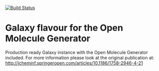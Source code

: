 [![Build Status](https://travis-ci.org/bgruening/galaxy-open-molecule-generator.svg?branch=master)](https://travis-ci.org/bgruening/galaxy-open-molecule-generator)

# Galaxy flavour for the Open Molecule Generator

Production ready Galaxy instance with the Open Molecule Generator included. For more information please look at the original publication at: http://jcheminf.springeropen.com/articles/10.1186/1758-2946-4-21
